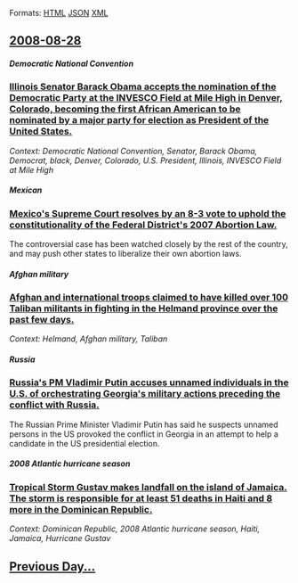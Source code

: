 
Formats: [HTML](2008/08/28/index.html)  [JSON](2008/08/28/index.json)  [XML](2008/08/28/index.xml)  

## [2008-08-28](/news/2008/08/28/index.md)

##### Democratic National Convention
### [ Illinois Senator Barack Obama accepts the nomination of the Democratic Party at the INVESCO Field at Mile High in Denver, Colorado, becoming the first African American to be nominated by a major party for election as President of the United States. ](/news/2008/08/28/illinois-senator-barack-obama-accepts-the-nomination-of-the-democratic-party-at-the-invesco-field-at-mile-high-in-denver-colorado-becomin.md)
_Context: Democratic National Convention, Senator, Barack Obama, Democrat, black, Denver, Colorado, U.S. President, Illinois, INVESCO Field at Mile High_

##### Mexican
### [ Mexico's Supreme Court resolves by an 8-3 vote to uphold the constitutionality of the Federal District's 2007 Abortion Law. ](/news/2008/08/28/mexico-s-supreme-court-resolves-by-an-8a3-vote-to-uphold-the-constitutionality-of-the-federal-district-s-2007-abortion-law.md)
The controversial case has been watched closely by the rest of the country, and may push other states to liberalize their own abortion laws.

##### Afghan military
### [ Afghan and international troops claimed to have killed over 100 Taliban militants in fighting in the Helmand province over the past few days. ](/news/2008/08/28/afghan-and-international-troops-claimed-to-have-killed-over-100-taliban-militants-in-fighting-in-the-helmand-province-over-the-past-few-day.md)
_Context: Helmand, Afghan military, Taliban_

##### Russia
### [ Russia's PM Vladimir Putin accuses unnamed individuals in the U.S. of orchestrating Georgia's military actions preceding the conflict with Russia. ](/news/2008/08/28/russia-s-pm-vladimir-putin-accuses-unnamed-individuals-in-the-u-s-of-orchestrating-georgia-s-military-actions-preceding-the-conflict-with.md)
The Russian Prime Minister Vladimir Putin has said he suspects unnamed persons in the US provoked the conflict in Georgia in an attempt to help a candidate in the US presidential election.

##### 2008 Atlantic hurricane season
### [ Tropical Storm Gustav makes landfall on the island of Jamaica. The storm is responsible for at least 51 deaths in Haiti and 8 more in the Dominican Republic. ](/news/2008/08/28/tropical-storm-gustav-makes-landfall-on-the-island-of-jamaica-the-storm-is-responsible-for-at-least-51-deaths-in-haiti-and-8-more-in-the-d.md)
_Context: Dominican Republic, 2008 Atlantic hurricane season, Haiti, Jamaica, Hurricane Gustav_

## [Previous Day...](/news/2008/08/27/index.md)

